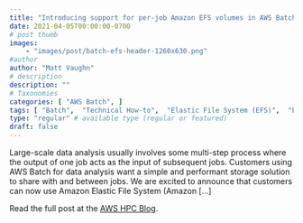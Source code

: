 ```yaml
---
title: "Introducing support for per-job Amazon EFS volumes in AWS Batch"
date: 2021-04-05T00:00:00-0700
# post thumb
images:
    - "images/post/batch-efs-header-1260x630.png"
#author
author: "Matt Vaughn"
# description
description: ""
# Taxonomies
categories: [ "AWS Batch", ]
tags: [ "Batch",  "Technical How-to",  "Elastic File System (EFS)",  "Elastic Container Service",  "HPC",  "Fargate",  "hpcblog", ]
type: "regular" # available type (regular or featured)
draft: false
---
```


Large-scale data analysis usually involves some multi-step process where the output of one job acts as the input of subsequent jobs. Customers using AWS Batch for data analysis want a simple and performant storage solution to share with and between jobs. We are excited to announce that customers can now use Amazon Elastic File System (Amazon […]

Read the full post at the [AWS HPC Blog](https://aws.amazon.com/blogs/hpc/introducing-support-for-per-job-amazon-efs-volumes-in-aws-batch/).
